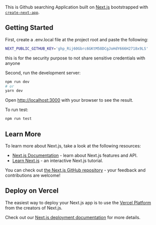 This is Github searching Application built on [Next.js](https://nextjs.org/) bootstrapped with [`create-next-app`](https://github.com/vercel/next.js/tree/canary/packages/create-next-app).

## Getting Started

First, create a .env.local file at the project root and paste the following:

```bash
NEXT_PUBLIC_GITHUB_KEY='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'
```

this is for the security purpose to not share sensitive credentials with anyone

Second, run the development server:

```bash
npm run dev
# or
yarn dev
```

Open [http://localhost:3000](http://localhost:3000) with your browser to see the result.


To run test:

```bash
npm run test
```

## Learn More

To learn more about Next.js, take a look at the following resources:

- [Next.js Documentation](https://nextjs.org/docs) - learn about Next.js features and API.
- [Learn Next.js](https://nextjs.org/learn) - an interactive Next.js tutorial.

You can check out [the Next.js GitHub repository](https://github.com/vercel/next.js/) - your feedback and contributions are welcome!

## Deploy on Vercel

The easiest way to deploy your Next.js app is to use the [Vercel Platform](https://vercel.com/new?utm_medium=default-template&filter=next.js&utm_source=create-next-app&utm_campaign=create-next-app-readme) from the creators of Next.js.

Check out our [Next.js deployment documentation](https://nextjs.org/docs/deployment) for more details.
